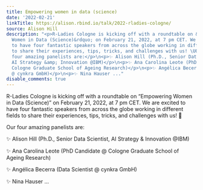 ```yaml
---
title: Empowering women in data (science)
date: '2022-02-21'
linkTitle: https://alison.rbind.io/talk/2022-rladies-cologne/
source: Alison Hill
description: "<p>R-Ladies Cologne is kicking off with a roundtable on &ldquo;Empowering
  Women in Data (Science)&rdquo; on February 21, 2022, at 7 pm CET. We are excited
  to have four fantastic speakers from across the globe working in different fields
  to share their experiences, tips, tricks, and challenges with us! \U0001F680</p>\n<p>Our
  four amazing panelists are:</p>\n<p>✨ Alison Hill (Ph.D., Senior Data Scientist,
  AI Strategy &amp; Innovation @IBM)</p>\n<p>✨ Ana Carolina Leote (PhD Candidate @
  Cologne Graduate School of Ageing Research)</p>\n<p>✨ Angélica Becerra (Data Scientist
  @ cynkra GmbH)</p>\n<p>✨ Nina Hauser ..."
disable_comments: true
---
```

<p>R-Ladies Cologne is kicking off with a roundtable on &ldquo;Empowering Women in Data (Science)&rdquo; on February 21, 2022, at 7 pm CET. We are excited to have four fantastic speakers from across the globe working in different fields to share their experiences, tips, tricks, and challenges with us! 🚀</p>
<p>Our four amazing panelists are:</p>
<p>✨ Alison Hill (Ph.D., Senior Data Scientist, AI Strategy &amp; Innovation @IBM)</p>
<p>✨ Ana Carolina Leote (PhD Candidate @ Cologne Graduate School of Ageing Research)</p>
<p>✨ Angélica Becerra (Data Scientist @ cynkra GmbH)</p>
<p>✨ Nina Hauser ...